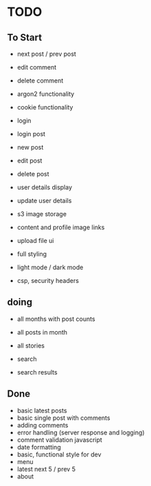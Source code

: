 # TODO

## To Start

- next post / prev post

- edit comment
- delete comment

- argon2 functionality
- cookie functionality
- login
- login post

- new post
- edit post
- delete post

- user details display
- update user details

- s3 image storage
- content and profile image links
- upload file ui

- full styling
- light mode / dark mode
- csp, security headers

## doing

- all months with post counts
- all posts in month
- all stories

- search
- search results

## Done

- basic latest posts
- basic single post with comments
- adding comments
- error handling (server response and logging)
- comment validation javascript
- date formatting
- basic, functional style for dev
- menu
- latest next 5 / prev 5
- about